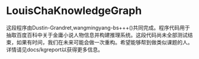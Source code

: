 # LouisChaKnowledgeGraph
这段程序由Dustin-Grandret,wangmingyang-bs+++()共同完成。程序代码用于抽取百度百科中关于金庸小说人物信息并构建推理系统。这段代码尚未全部测试结束，如果有时间，我们在未来可能会做一次重构。希望能够帮到做类似课题的人。
详情请见docs/kgreport以获得更多信息。

